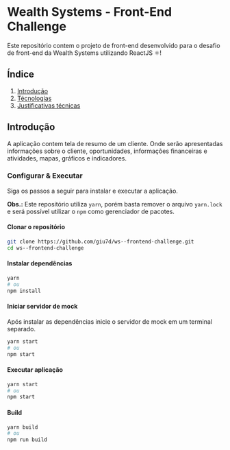 # Wealth Systems - Front-End Challenge

Este repositório contem o projeto de front-end desenvolvido para o desafio de front-end da Wealth Systems utilizando ReactJS ⚛!

## Índice

1. [Introdução](##Introdução)
1. [Técnologias](./docs/technologies.md)
1. [Justificativas técnicas](./docs/about.md)

## Introdução

A aplicação contem tela de resumo de um cliente. Onde serão apresentadas informações sobre o cliente, oportunidades, informações financeiras e atividades, mapas, gráficos e indicadores.

### Configurar & Executar

Siga os passos a seguir para instalar e executar a aplicação.

**Obs.:** Este repositório utiliza `yarn`, porém basta remover o arquivo `yarn.lock` e será possível utilizar o `npm` como gerenciador de pacotes.

#### Clonar o repositório

```bash
git clone https://github.com/giu7d/ws--frontend-challenge.git
cd ws--frontend-challenge
```

#### Instalar dependências

```bash
yarn
# ou
npm install
```

#### Iniciar servidor de mock

Após instalar as dependências inicie o servidor de mock em um terminal separado.

```bash
yarn start
# ou
npm start
```

#### Executar aplicação

```bash
yarn start
# ou
npm start
```

#### Build

```bash
yarn build
# ou
npm run build
```
